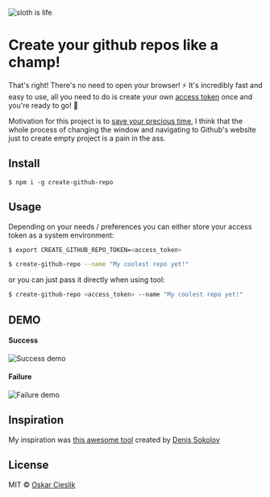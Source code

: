 ![sloth is life](http://i.imgur.com/4ahrltM.png)

# Create your github repos like a champ!

That's right! There's no need to open your browser! :zap: It's incredibly fast and easy to use, 
all you need to do is create your own [access token](https://github.com/settings/tokens/new) once 
and you're ready to go! :raised_hands:

Motivation for this project is to [save your precious time](https://xkcd.com/1205/), I think that the whole process
of changing the window and navigating to Github's website just to create empty project is a pain in the ass.

## Install

```
$ npm i -g create-github-repo
```

## Usage

Depending on your needs / preferences you can either store your access token as a system environment:

  ```bash
  $ export CREATE_GITHUB_REPO_TOKEN=<access_token>
  
  $ create-github-repo --name "My coolest repo yet!"
  ```

or you can just pass it directly when using tool:
  
  ```bash
  $ create-github-repo <access_token> --name "My coolest repo yet!"
  ```
  
## DEMO

#### Success

![Success demo](http://i.imgur.com/gbOON0u.gif)

#### Failure

![Failure demo](http://i.imgur.com/qwKpe0x.gif)
  
## Inspiration

My inspiration was [this awesome tool](https://github.com/denis-sokolov/remove-github-forks) 
created by [Denis Sokolov](https://github.com/denis-sokolov)

  
## License

MIT © [Oskar Cieslik](https://tldrlegal.com/license/mit-license)
